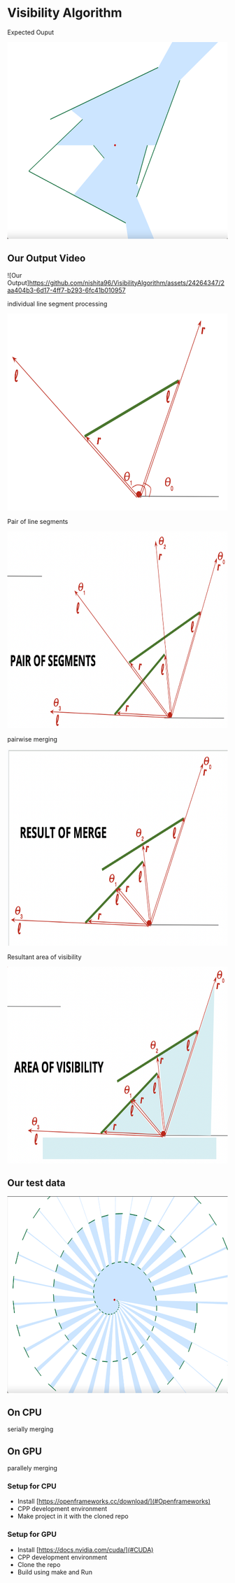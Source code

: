 # Visibility Algorithm
Expected Ouput

<img src="https://github.com/nishita96/VisibilityAlgorithm/blob/main/images/FigExpected.png" width="600" height="450">

## Our Output Video 


![Our Output]https://github.com/nishita96/VisibilityAlgorithm/assets/24264347/2aa404b3-6d17-4ff7-b293-6fc41b010957




individual line segment processing 

<img src="https://github.com/nishita96/VisibilityAlgorithm/blob/main/images/FigSingleSegment.png" width="600" height="450">

Pair of line segments 

<img src="https://github.com/nishita96/VisibilityAlgorithm/blob/main/images/FigPairOfSegments.png" width="600" height="450">

pairwise merging 

<img src="https://github.com/nishita96/VisibilityAlgorithm/blob/main/images/FigResultOfMerge.png" width="600" height="450">

Resultant area of visibility 

<img src="https://github.com/nishita96/VisibilityAlgorithm/blob/main/images/FigAreaOfVisibility.png" width="600" height="450">

## Our test data 

<img src="https://github.com/nishita96/VisibilityAlgorithm/blob/main/images/FigTestData.png" width="600" height="450">


## On CPU

serially merging 

## On GPU 

parallely merging 


### Setup for CPU

- Install [https://openframeworks.cc/download/](#Openframeworks) 
- CPP development environment 
- Make project in it with the cloned repo

### Setup for GPU

- Install [https://docs.nvidia.com/cuda/](#CUDA)
- CPP development environment 
- Clone the repo
- Build using make and Run

<!-- ![Screenshot of emptyExample](emptyExample.png)

### Learning Objectives -->

[comment]: <> (This example is the simplest possible openFrameworks app! It does nothing. )

<!-- ...Well, *almost* nothing. Although it may not be apparent, the emptyExample activates all of the default system states. (For example, it sets the default fill color to white; it just doesn't happen to draw anything with it.)

The emptyExample is great for making sure that your openFrameworks development environment is compiling properly. It can also be useful as a "starter template" for making simple programs. 

The emptyExample will help you understand what are the bare necessities of an openFrameworks program. In this regard, you can think of it as a "Hello World" for OF.  -->


<!-- ### Expected Behavior

When launching this app, you should see a light-gray screen. 

* There's no interaction. 
* There's nothing to see. 
* That's it.  -->

